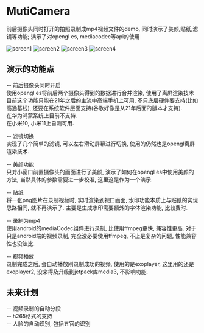 # MutiCamera
前后摄像头同时打开的拍照录制成mp4视频文件的demo, 同时演示了美颜,贴纸,滤镜等功能; 演示了对opengl es, mediacodec等api的使用

![screen1](https://github.com/shaopx/MutiCamera/blob/master/screencap/demo1.jpg "Magic Gardens")
![screen2](https://github.com/shaopx/MutiCamera/blob/master/screencap/demo2.jpg "Magic Gardens")
![screen3](https://github.com/shaopx/MutiCamera/blob/master/screencap/demo3.jpg "Magic Gardens")
![screen4](https://github.com/shaopx/MutiCamera/blob/master/screencap/demo4.jpg "Magic Gardens")

## 演示的功能点  
-- 前后摄像头同时开启   
使用opengl es将前后两个摄像头得到的数据进行合并渲染, 使用了离屏渲染技术
目前这个功能只能在21年之后的主流中高端手机上可用, 不只底层硬件要支持(比如高通基线), 还要在系统软件层面支持(谷歌好像是从21年后面的版本才支持).   
在华为鸿蒙系统上目前不支持.   
在小米10, 小米11上自测可用.   

-- 滤镜切换    
实现了几个简单的滤镜, 可以左右滑动屏幕进行切换, 使用的仍然也是opengl离屏渲染技术.       

-- 美颜功能   
只对小窗口前置摄像头的画面进行了美颜, 演示了如何在opengl es中使用美颜的方法, 当然具体的参数需要进一步校准, 这里这是作为一个演示. 

-- 贴纸   
将一张png图片在录制视频时, 实时渲染到视口画面, 水印功能本质上与贴纸的实现思路相同, 就不再演示了. 主要是生成水印需要额外的字体渲染功能, 比较费时. 

-- 录制为mp4   
使用android的mediaCodec组件进行录制, 比使用ffmpeg更快, 兼容性更高. 对于只是android端的视频录制, 完全没必要使用ffmpeg, 不止是复杂的问题, 性能兼容性也没法比.

-- 视频播放   
录制完成之后, 会自动播放刚录制成功的视频, 使用的是exoplayer, 这里用的还是exoplayer2, 没来得及升级到jetpack库media3, 不影响功能. 

## 未来计划
-- 视频录制的自动分段    
-- h265格式的支持   
-- 人脸的自动识别, 包括五官的识别    

